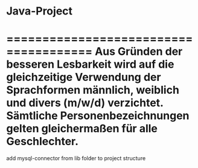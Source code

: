 # Java-Project

======================================
Aus Gründen der besseren Lesbarkeit wird auf die gleichzeitige Verwendung der Sprachformen männlich, weiblich und divers (m/w/d) verzichtet. Sämtliche Personenbezeichnungen gelten gleichermaßen für alle Geschlechter.
======================================

add mysql-connector from lib folder to project structure
